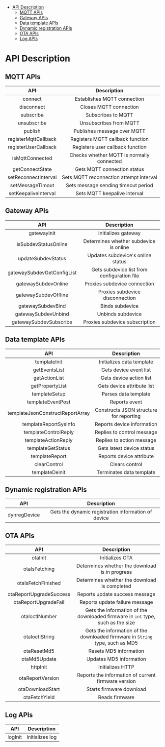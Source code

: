 * [API Description](#API-Description)
  * [MQTT APIs](#MQTT-APIs)
  * [Gateway APIs](#Gateway-APIs)
  * [Data template APIs](#Data-template-APIs)
  * [Dynamic registration APIs](#Dynamic-registration-APIs)
  * [OTA APIs](#OTA-APIs)
  * [Log APIs](#Log-APIs)

# API Description
## MQTT APIs

| API | Description |
| :-: | :-: |
| connect | Establishes MQTT connection |
| disconnect | Closes MQTT connection |
| subscribe | Subscribes to MQTT |
| unsubscribe | Unsubscribes from MQTT |
| publish | Publishes message over MQTT |
| registerMqttCallback | Registers MQTT callback function |
| registerUserCallback | Registers user callback function |
| isMqttConnected | Checks whether MQTT is normally connected |
| getConnectState | Gets MQTT connection status |
| setReconnectInterval | Sets MQTT reconnection attempt interval |
| setMessageTimout | Sets message sending timeout period |
| setKeepaliveInterval | Sets MQTT keepalive interval |

## Gateway APIs
| API | Description |
| :-: | :-: |
| gatewayInit | Initializes gateway |
| isSubdevStatusOnline | Determines whether subdevice is online |
| updateSubdevStatus | Updates subdevice's online status |
| gatewaySubdevGetConfigList | Gets subdevice list from configuration file |
| gatewaySubdevOnline | Proxies subdevice connection |
| gatewaySubdevOffline | Proxies subdevice disconnection |
| gatewaySubdevBind | Binds subdevice |
| gatewaySubdevUnbind | Unbinds subdevice |
| gatewaySubdevSubscribe | Proxies subdevice subscription |

## Data template APIs
| API | Description |
| :-: | :-: |
| templateInit | Initializes data template |
| getEventsList | Gets device event list |
| getActionList | Gets device action list |
| getPropertyList | Gets device attribute list |
| templateSetup | Parses data template |
| templateEventPost | Reports event |
| templateJsonConstructReportArray | Constructs JSON structure for reporting |
| templateReportSysInfo | Reports device information |
| templateControlReply | Replies to control message |
| templateActionReply | Replies to action message |
| templateGetStatus | Gets latest device status |
| templateReport | Reports device attribute |
| clearControl | Clears control |
| templateDeinit | Terminates data template |

## Dynamic registration APIs
| API | Description |
| :-: | :-: |
| dynregDevice | Gets the dynamic registration information of device |

## OTA APIs
| API | Description |
| :-: | :-: |
| otaInit | Initializes OTA |
| otaIsFetching | Determines whether the download is in progress |
| otaIsFetchFinished | Determines whether the download is completed |
| otaReportUpgradeSuccess | Reports update success message |
| otaReportUpgradeFail | Reports update failure message |
| otaIoctlNumber | Gets the information of the downloaded firmware in `int` type, such as the size |
| otaIoctlString | Gets the information of the downloaded firmware in `String` type, such as MD5 |
| otaResetMd5 | Resets MD5 information |
| otaMd5Update | Updates MD5 information |
| httpInit | Initializes HTTP |
| otaReportVersion | Reports the information of current firmware version |
| otaDownloadStart | Starts firmware download |
| otaFetchYield | Reads firmware |

## Log APIs
| API | Description |
| :-: | :-: |
| logInit | Initializes log |